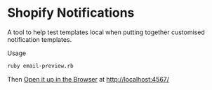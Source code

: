 Shopify Notifications
===

A tool to help test templates local when putting together customised notification templates.

Usage

```bash
ruby email-preview.rb
```

Then [Open it up in the Browser](http://localhost:4567/) at [http://localhost:4567/]()